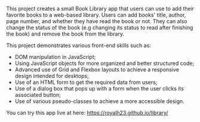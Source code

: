 This project creates a small Book Library app that users can use to
add their favorite books to a web-based library. Users can add books' title,
author, page number, and whether they have read the book or not. They can also
change the status of the book (e.g changing its status to read after finishing 
the book) and remove the book from the library. 

This project demonstrates various front-end skills such as:

- DOM manipulation in JavaScript;
- Using JavaScript objects for more organized and better structured code;
- Advanced use of Grid and Flexbox layouts to achieve a responsive design
intended for desktops;
- Use of an HTML form to get the required data from users;
- Use of a dialog box that pops up with a form when the user clicks its 
associated button;
- Use of various pseudo-classes to achieve a more accessible design.

You can try this app live at here: https://royalh23.github.io/library/